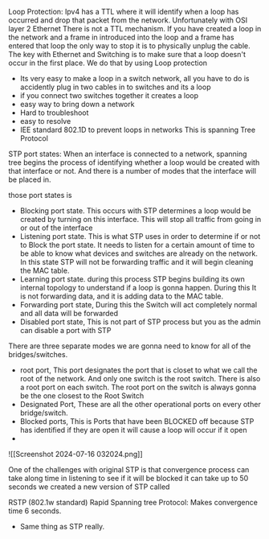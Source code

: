 
Loop Protection:
Ipv4 has a TTL where it will identify when a loop has occurred and drop that packet from the network. Unfortunately with OSI layer 2 Ethernet There is not a TTL mechanism. If you have created a loop in the network and a frame in introduced into the loop and a frame has entered that loop the only way to stop it is to physically unplug the cable. The key with Ethernet and Switching is to make sure that a loop doesn't occur in the first place. We do that by using Loop protection
- Its very easy to make a loop in a switch network, all you have to do is accidently plug in two cables in to switches and its a loop
- if you connect two switches together it creates a loop
- easy way to bring down a network
- Hard to troubleshoot
- easy to resolve
- IEE standard 802.1D to prevent loops in  networks This is spanning Tree Protocol




STP port states:
When an interface is connected to a network, spanning tree begins the process of identifying whether a loop would be created with that interface or not. And there is a number of modes that the interface will be placed in.

those port states is 
- Blocking port state. This occurs with STP determines a loop would be created by turning on this interface. This will stop all traffic from going in or out of the interface 
- Listening port state. This is what STP uses in order to determine if or not to Block the port state. It needs to listen for a certain amount of time to be able to know what devices and switches are already on the network. In this state STP will not be forwarding traffic and it will begin cleaning the MAC table.
- Learning port state. during this process STP begins building its own internal topology to understand if a loop is gonna happen. During this It is not forwarding data, and it is adding data to the MAC table.
- Forwarding port state, During this the Switch will act completely normal and all data will be forwarded 
- Disabled port state, This is not part of STP process but you as the admin can disable a port with STP




There are three separate modes we are gonna need to know for all of the bridges/switches. 
- root port, This port designates the port that is closet to what we call the root of the network. And only one switch is the root switch.  There is also a root port on each switch. The root port on the switch is always gonna be the one closest to the Root Switch
- Designated Port, These are all the other operational ports on every other bridge/switch.
- Blocked ports, This is Ports that have been BLOCKED  off because STP has identified if they are open it will cause a loop will occur if it open
- 
![[Screenshot 2024-07-16 032024.png]]




One of the challenges with original STP is that convergence process can take along time in listening to see if it will be blocked it can take up to 50 seconds we created a new version of STP called 

RSTP (802.1w standard) Rapid Spanning tree Protocol:
Makes convergence time 6 seconds. 
- Same thing as STP really.